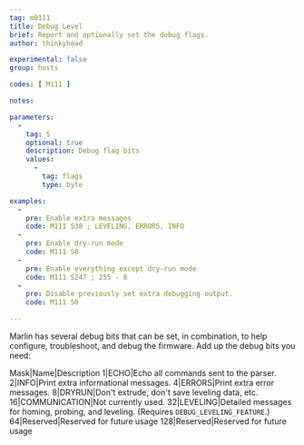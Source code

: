 ```yaml
---
tag: m0111
title: Debug Level
brief: Report and optionally set the debug flags.
author: thinkyhead

experimental: false
group: hosts

codes: [ M111 ]

notes:

parameters:
  -
    tag: S
    optional: true
    description: Debug flag bits
    values:
      -
        tag: flags
        type: byte

examples:
  -
    pre: Enable extra messages
    code: M111 S38 ; LEVELING, ERRORS, INFO
  -
    pre: Enable dry-run mode
    code: M111 S8
  -
    pre: Enable everything except dry-run mode
    code: M111 S247 ; 255 - 8
  -
    pre: Disable previously set extra debugging output.
    code: M111 S0

---
```


Marlin has several debug bits that can be set, in combination, to help configure, troubleshoot, and debug the firmware. Add up the debug bits you need:

Mask|Name|Description
1|ECHO|Echo all commands sent to the parser.
2|INFO|Print extra informational messages.
4|ERRORS|Print extra error messages.
8|DRYRUN|Don't extrude, don't save leveling data, etc.
16|COMMUNICATION|Not currently used.
32|LEVELING|Detailed messages for homing, probing, and leveling. (Requires `DEBUG_LEVELING_FEATURE`.)
64|Reserved|Reserved for future usage
128|Reserved|Reserved for future usage
